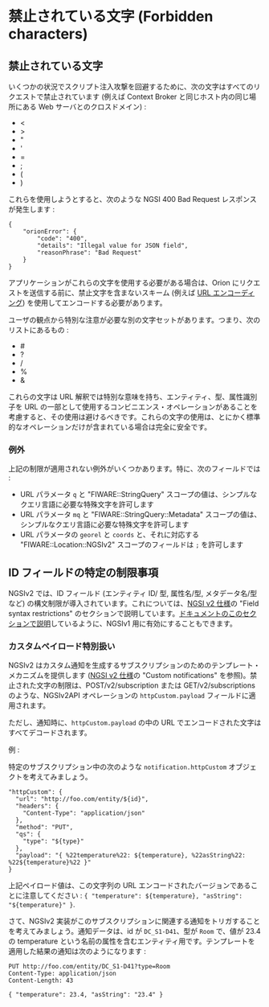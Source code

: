 # 禁止されている文字 (Forbidden characters)

## 禁止されている文字

いくつかの状況でスクリプト注入攻撃を回避するために、次の文字はすべてのリクエストで禁止されています (例えば Context Broker と同じホスト内の同じ場所にある Web サーバとのクロスドメイン) :

-   &lt;
-   &gt;
-   "
-   '
-   =
-   ;
-   (
-   )

これらを使用しようとすると、次のような NGSI 400 Bad Request レスポンスが発生します :

    {
        "orionError": {
            "code": "400",
            "details": "Illegal value for JSON field",
            "reasonPhrase": "Bad Request"
        }
    }

アプリケーションがこれらの文字を使用する必要がある場合は、Orion にリクエストを送信する前に、禁止文字を含まないスキーム (例えば [URL エンコーディング](http://www.degraeve.com/reference/urlencoding.php)) を使用してエンコードする必要があります。

ユーザの観点から特別な注意が必要な別の文字セットがあります。つまり、次のリストにあるもの :

-   \#
-   ?
-   /
-   %
-   &

これらの文字は URL 解釈では特別な意味を持ち、エンティティ、型、属性識別子を URL の一部として使用するコンビニエンス・オペレーションがあることを考慮すると、その使用は避けるべきです。これらの文字の使用は、とにかく標準的なオペレーションだけが含まれている場合は完全に安全です。

### 例外

上記の制限が適用されない例外がいくつかあります。特に、次のフィールドでは :

* URL パラメータ `q` と "FIWARE::StringQuery" スコープの値は、シンプルなクエリ言語に必要な特殊文字を許可します
* URL パラメータ `mq` と "FIWARE::StringQuery::Metadata" スコープの値は、シンプルなクエリ言語に必要な特殊文字を許可します
* URL パラメータの `georel` と `coords` と、それに対応する "FIWARE::Location::NGSIv2" スコープのフィールドは `;` を許可します

## ID フィールドの特定の制限事項

NGSIv2 では、ID フィールド (エンティティ ID/ 型, 属性名/型, メタデータ名/型など) の構文制限が導入されています。これについては、[NGSI v2 仕様](http://telefonicaid.github.io/fiware-orion/api/v2/stable/)の "Field syntax restrictions" のセクションで説明しています。[ドキュメントのこのセクションで説明](v1_v2_coexistence.md#checking-id-fields)しているように、NGSIv1 用に有効にすることもできます。

### カスタムペイロード特別扱い

NGSIv2 はカスタム通知を生成するサブスクリプションのためのテンプレート・メカニズムを提供します ([NGSI v2 仕様](http://telefonicaid.github.io/fiware-orion/api/v2/stable/)の "Custom notifications" を参照)。禁止された文字の制限は、POST/v2/subscription または GET/v2/subscriptions のような、NGSIv2API オペレーションの `httpCustom.payload` フィールドに適用されます。

ただし、通知時に、`httpCustom.payload` の中の URL でエンコードされた文字はすべてデコードされます。

例 :

特定のサブスクリプション中の次のような `notification.httpCustom` オブジェクトを考えてみましょう。

```
"httpCustom": {
  "url": "http://foo.com/entity/${id}",
  "headers": {
    "Content-Type": "application/json"
  },
  "method": "PUT",
  "qs": {
    "type": "${type}"
  },
  "payload": "{ %22temperature%22: ${temperature}, %22asString%22: %22${temperature}%22 }"
}
```

上記ペイロード値は、この文字列の URL エンコードされたバージョンであることに注意してください :
`{ "temperature": ${temperature}, "asString": "${temperature}" }`.

さて、NGSIv2 実装がこのサブスクリプションに関連する通知をトリガすることを考えてみましょう。通知データは、id が `DC_S1-D41`、型が `Room` で、値が 23.4 の temperature という名前の属性を含むエンティティ用です。テンプレートを適用した結果の通知は次のようになります :

```
PUT http://foo.com/entity/DC_S1-D41?type=Room
Content-Type: application/json 
Content-Length: 43

{ "temperature": 23.4, "asString": "23.4" }
```
